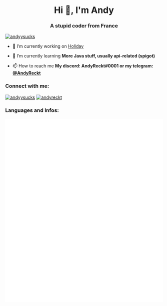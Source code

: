 
<!--
**AndyReckt/AndyReckt** is a ✨ _special_ ✨ repository because its `README.md` (this file) appears on your GitHub profile.

Here are some ideas to get you started:

- 🔭 I’m currently working on ...
- 🌱 I’m currently learning ...
- 👯 I’m looking to collaborate on ...
- 🤔 I’m looking for help with ...
- 💬 Ask me about ...
- 📫 How to reach me: ...
- 😄 Pronouns: ...
- ⚡ Fun fact: ...
-->
<h1 align="center">Hi 👋, I'm Andy</h1>
<h3 align="center">A stupid coder from France</h3>

<p align="left"> <a href="https://twitter.com/andyysucks" target="blank"><img src="https://img.shields.io/twitter/follow/andyysucks?logo=twitter&style=for-the-badge" alt="andyysucks" /></a> </p>

- 🔭 I’m currently working on [Holiday](https://github.com/andyreckt/holiday)

- 🌱 I’m currently learning **More Java stuff, usually api-related (spigot)**

- 📫 How to reach me **My discord: AndyReckt#0001 or my telegram: [@AndyReckt](https://t.me/andyreckt)**

<h3 align="left">Connect with me:</h3>
<p align="left">
<a href="https://twitter.com/andyysucks" target="blank"><img align="center" src="https://raw.githubusercontent.com/rahuldkjain/github-profile-readme-generator/master/src/images/icons/Social/twitter.svg" alt="andyysucks" height="30" width="40" /></a>
<a href="https://instagram.com/andyreckt" target="blank"><img align="center" src="https://raw.githubusercontent.com/rahuldkjain/github-profile-readme-generator/master/src/images/icons/Social/instagram.svg" alt="andyreckt" height="30" width="40" /></a>
</p>

<h3 align="left">Languages and Infos:</h3>
<p align="center"><img align="center" src="https://github.com/AndyReckt/github-stats/blob/master/generated/overview.svg"><img align="center" src="https://github.com/AndyReckt/github-stats/blob/master/generated/languages.svg"></p>


